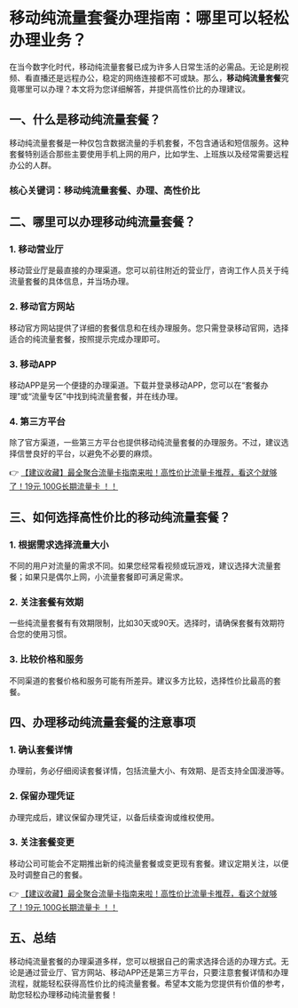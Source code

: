 # 移动纯流量套餐办理指南：哪里可以轻松办理业务？

在当今数字化时代，移动纯流量套餐已成为许多人日常生活的必需品。无论是刷视频、看直播还是远程办公，稳定的网络连接都不可或缺。那么，**移动纯流量套餐**究竟哪里可以办理？本文将为您详细解答，并提供高性价比的办理建议。

## 一、什么是移动纯流量套餐？

移动纯流量套餐是一种仅包含数据流量的手机套餐，不包含通话和短信服务。这种套餐特别适合那些主要使用手机上网的用户，比如学生、上班族以及经常需要远程办公的人群。

### 核心关键词：移动纯流量套餐、办理、高性价比

## 二、哪里可以办理移动纯流量套餐？

### 1. 移动营业厅
移动营业厅是最直接的办理渠道。您可以前往附近的营业厅，咨询工作人员关于纯流量套餐的具体信息，并当场办理。

### 2. 移动官方网站
移动官方网站提供了详细的套餐信息和在线办理服务。您只需登录移动官网，选择适合的纯流量套餐，按照提示完成办理即可。

### 3. 移动APP
移动APP是另一个便捷的办理渠道。下载并登录移动APP，您可以在“套餐办理”或“流量专区”中找到纯流量套餐，并在线办理。

### 4. 第三方平台
除了官方渠道，一些第三方平台也提供移动纯流量套餐的办理服务。不过，建议选择信誉良好的平台，以避免不必要的麻烦。

👉 [【建议收藏】最全聚合流量卡指南来啦！高性价比流量卡推荐，看这个就够了！19元 100G长期流量卡 ！！](https://bit.ly/Liuliangka)

## 三、如何选择高性价比的移动纯流量套餐？

### 1. 根据需求选择流量大小
不同的用户对流量的需求不同。如果您经常看视频或玩游戏，建议选择大流量套餐；如果只是偶尔上网，小流量套餐即可满足需求。

### 2. 关注套餐有效期
一些纯流量套餐有有效期限制，比如30天或90天。选择时，请确保套餐有效期符合您的使用习惯。

### 3. 比较价格和服务
不同渠道的套餐价格和服务可能有所差异。建议多方比较，选择性价比最高的套餐。

## 四、办理移动纯流量套餐的注意事项

### 1. 确认套餐详情
办理前，务必仔细阅读套餐详情，包括流量大小、有效期、是否支持全国漫游等。

### 2. 保留办理凭证
办理完成后，建议保留办理凭证，以备后续查询或维权使用。

### 3. 关注套餐变更
移动公司可能会不定期推出新的纯流量套餐或变更现有套餐。建议定期关注，以便及时调整自己的套餐。

👉 [【建议收藏】最全聚合流量卡指南来啦！高性价比流量卡推荐，看这个就够了！19元 100G长期流量卡 ！！](https://bit.ly/Liuliangka)

## 五、总结

移动纯流量套餐的办理渠道多样，您可以根据自己的需求选择合适的办理方式。无论是通过营业厅、官方网站、移动APP还是第三方平台，只要注意套餐详情和办理流程，就能轻松获得高性价比的纯流量套餐。希望本文能为您提供有价值的参考，助您轻松办理移动纯流量套餐！